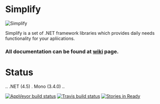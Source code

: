 Simplify
========

![Simplify](https://raw.github.com/i4004/Simplify/master/Images/Icon128x128.png)

Simplify is a set of .NET framework libraries which provides daily needs functionality for your apliications.

### All documentation can be found at [wiki](https://github.com/i4004/Simplify/wiki) page.

Status
===
.. .NET (4.5) . Mono (3.4.0) ..

[![AppVeyor build status](https://ci.appveyor.com/api/projects/status/kmm7aa2iqp71dcwi)](https://ci.appveyor.com/project/i4004/simplify) [![Travis build status](https://travis-ci.org/i4004/Simplify.png)](https://ci.appveyor.com/project/i4004/simplify)
[![Stories in Ready](https://badge.waffle.io/i4004/simplify.png?label=ready&title=Ready)](https://waffle.io/i4004/simplify)
